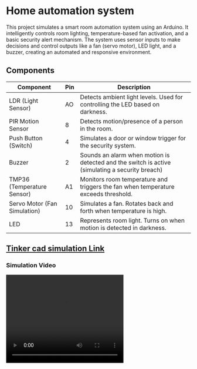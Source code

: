 # Home automation system
This project simulates a smart room automation system using an Arduino. It intelligently controls room lighting, temperature-based fan activation, and a basic security alert mechanism. The system uses sensor inputs to make decisions and control outputs like a fan (servo motor), LED light, and a buzzer, creating an automated and responsive environment.

## Components
| Component      | Pin      | Description   |
| ------------- | ------------- | ------------- |
| LDR (Light Sensor) | AO | Detects ambient light levels. Used for controlling the LED based on darkness.|
| PIR Motion Sensor | 8 |Detects motion/presence of a person in the room.|
| Push Button (Switch)| 4 | Simulates a door or window trigger for the security system.|
| Buzzer | 2 | Sounds an alarm when motion is detected and the switch is active (simulating a security breach) |
| TMP36 (Temperature Sensor) | A1 | Monitors room temperature and triggers the fan when temperature exceeds threshold.|
| Servo Motor (Fan Simulation) | 10 | Simulates a fan. Rotates back and forth when temperature is high.|
| LED | 13 | Represents room light. Turns on when motion is detected in darkness.|

## [Tinker cad simulation Link](https://www.tinkercad.com/things/h52kM4YNCut-embeded-project-)

### Simulation Video
<video src="./simulation.mp4" width="320" height="240" controls></video>
